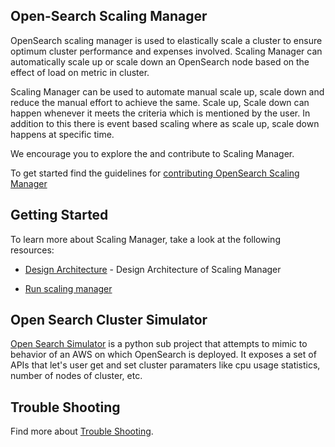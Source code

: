 ## Open-Search Scaling Manager

OpenSearch scaling manager is used to elastically scale a cluster to ensure optimum cluster performance and expenses involved. Scaling Manager can automatically scale up or scale down an OpenSearch node based on the effect of load on metric in cluster. 

Scaling Manager can be used to automate manual scale up, scale down and reduce the manual effort to achieve the same. Scale up, Scale down can happen whenever  it meets the criteria which is mentioned by the user. In addition to this there is event based scaling where as scale up, scale down happens at specific time.

We encourage you to explore the and contribute to Scaling Manager. 

To get started find the guidelines for [contributing OpenSearch Scaling Manager](https://github.com/maplelabs/opensearch-scaling-manager/blob/master/docs/Contribution.md)



## Getting Started

To learn more about Scaling Manager, take a look at the following resources:

- [Design Architecture](https://github.com/maplelabs/opensearch-scaling-manager/blob/master/docs/DesignArchitecture.md) - Design Architecture of Scaling Manager

- [Run scaling manager](https://github.com/maplelabs/opensearch-scaling-manager/blob/master/docs/RunScalingManager.md) 

  

## Open Search Cluster Simulator

[Open Search Simulator](https://github.com/maplelabs/opensearch-scaling-manager/blob/master/simulator/readme.md) is a python sub project that attempts to mimic to behavior of an AWS on which OpenSearch is deployed. It exposes a set of APIs that let's user get and set cluster paramaters like cpu usage statistics, number of nodes of cluster, etc.



## Trouble Shooting

 Find more about [Trouble Shooting](https://github.com/maplelabs/opensearch-scaling-manager/blob/master/docs/ScalingManagerTroubleShooting.md).

